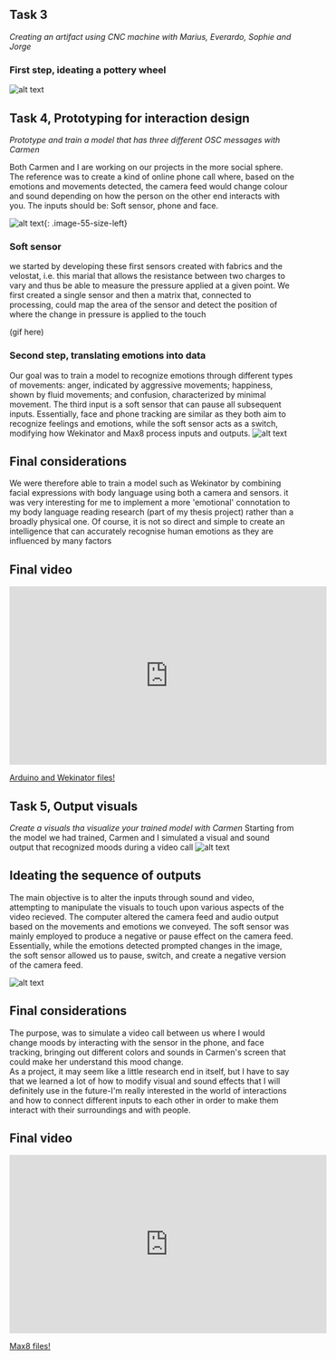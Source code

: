 ## Task 3

*Creating an artifact using CNC machine with Marius, Everardo, Sophie and Jorge*

### First step, ideating a pottery wheel

![alt text](<../images/digital_protyping/Risorsa 18RT1.png>)


## Task 4, Prototyping for interaction design

*Prototype and train a model that has three different OSC messages with Carmen*

Both Carmen and I are working on our projects in the more social sphere.
The reference was to create a kind of online phone call where, based on the emotions and movements detected, the camera feed would change colour and sound depending on how the person on the other end interacts with you. 
The inputs should be: Soft sensor, phone and face.

![alt text](<../images/digital_protyping/Risorsa 19RT1.png>){: .image-55-size-left}


### Soft sensor
we started by developing these first sensors created with fabrics and the velostat, i.e. this marial that allows the resistance between two charges to vary and thus be able to measure the pressure applied at a given point. We first created a single sensor and then a matrix that, connected to processing, could map the area of the sensor and detect the position of where the change in pressure is applied to the touch

(gif here)

### Second step, translating emotions into data
Our goal was to train a model to recognize emotions through different types of movements: anger, indicated by aggressive movements; happiness, shown by fluid movements; and confusion, characterized by minimal movement. The third input is a soft sensor that can pause all subsequent inputs. Essentially, face and phone tracking are similar as they both aim to recognize feelings and emotions, while the soft sensor acts as a switch, modifying how Wekinator and Max8 process inputs and outputs.
![alt text](<../images/digital_protyping/Risorsa 20RT1.png>)

## Final considerations
We were therefore able to train a model such as Wekinator by combining facial expressions with body language using both a camera and sensors. it was very interesting for me to implement a more 'emotional' connotation to my body language reading research (part of my thesis project) rather than a broadly physical one. 
Of course, it is not so direct and simple to create an intelligence that can accurately recognise human emotions as they are influenced by many factors 


## Final video

<iframe width="560" height="315" src="https://www.youtube.com/embed/KlrL4ZGIO6s?si=N830Mjcy5HCZkdNf" title="YouTube video player" frameborder="0" allow="accelerometer; autoplay; clipboard-write; encrypted-media; gyroscope; picture-in-picture; web-share" referrerpolicy="strict-origin-when-cross-origin" allowfullscreen></iframe>

[Arduino and Wekinator files!](https://drive.google.com/drive/folders/1MikflwB34YotAWqRJw89eskvKkQK2kZk?usp=sharing)

## Task 5, Output visuals

*Create a visuals tha visualize your trained model with Carmen*
Starting from the model we had trained, Carmen and I simulated a visual and sound output that recognized moods during a video call
![alt text](<../images/digital_protyping/Risorsa 25TASK5.png>)

## Ideating the sequence of outputs
The main objective is to alter the inputs through sound and video, attempting to manipulate the visuals to touch upon various aspects of the video recieved.
The computer altered the camera feed and audio output based on the movements and emotions we conveyed. The soft sensor was mainly employed to produce a negative or pause effect on the camera feed. Essentially, while the emotions detected prompted changes in the image, the soft sensor allowed us to pause, switch, and create a negative version of the camera feed.

![alt text](<../images/digital_protyping/Risorsa 24TASK5.png>)

## Final considerations
The purpose, was to simulate a video call between us where I would change moods by interacting with the sensor in the phone, and face tracking, bringing out different colors and sounds in Carmen's screen that could make her understand this mood change. <br>
As a project, it may seem like a little research end in itself, but I have to say that we learned a lot of how to modify visual and sound effects that I will definitely use in the future-I'm really interested in the world of interactions and how to connect different inputs to each other in order to make them interact with their surroundings and with people.
## Final video
<iframe width="560" height="315" src="https://www.youtube.com/embed/C4JTLCt9FJ0?si=3mFwbgBvQyJlsO-O" title="YouTube video player" frameborder="0" allow="accelerometer; autoplay; clipboard-write; encrypted-media; gyroscope; picture-in-picture; web-share" referrerpolicy="strict-origin-when-cross-origin" allowfullscreen></iframe>

[Max8 files!](https://drive.google.com/drive/folders/1tu5ag2uHh_FHIjiZ3CIBKoR3howRwg7L?usp=sharing)